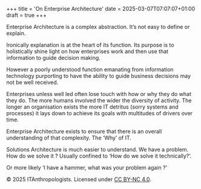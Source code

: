+++
title = 'On Enterprise Architecture'
date = 2025-03-07T07:07:07+01:00
draft = true
+++

Enterprise Architecture is a complex abstraction. It’s not easy to define or explain.

Ironically explanation is at the heart of its function. Its purpose is to holistically shine light on how enterprises work and then use that information to guide decision making.

However a poorly understood function emanating from information technology purporting to have the ability to guide business decisions may not be well received.

Enterprises unless well led often lose touch with how or why they do what they do. The more humans involved the wider the diversity of activity. The longer an organisation exists the more IT detritus (sorry systems and processes) it lays down to achieve its goals with multitudes of drivers over time. 

Enterprise Architecture exists to ensure that there is an overall understanding of that complexity. The ‘Why’ of IT.

Solutions Architecture is much easier to understand. We have a problem. How do we solve it ? Usually confined to ‘How do we solve it technically?’. 

Or more likely ‘I have a hammer, what was your problem again ?’

© 2025 ITAnthropologists. Licensed under [CC BY-NC 4.0](https://creativecommons.org/licenses/by-nc/4.0/).